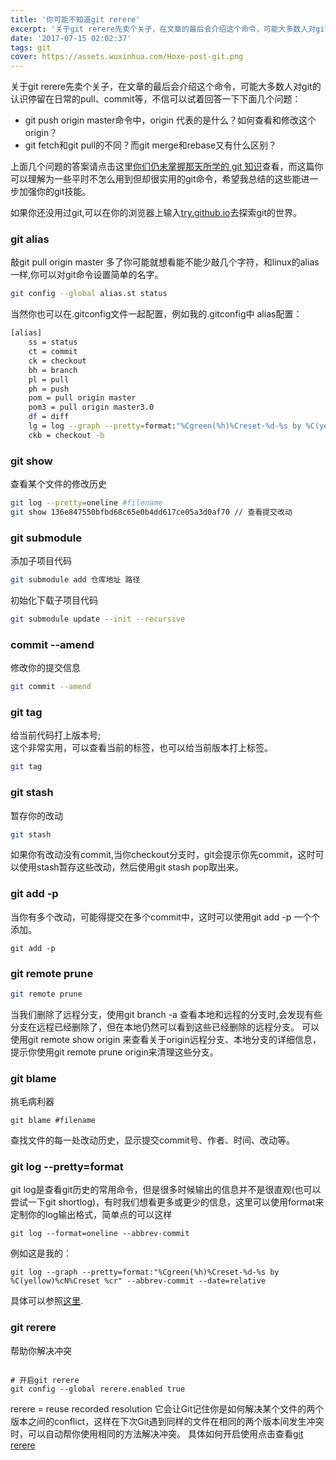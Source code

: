 ```yaml
---
title: '你可能不知道git rerere'
excerpt: '关于git rerere先卖个关子，在文章的最后会介绍这个命令，可能大多数人对git的认识停留在日常的pull、commit等'
date: '2017-07-15 02:02:37'
tags: git
cover: https://assets.wuxinhua.com/Hoxe-post-git.png
---
```



关于git rerere先卖个关子，在文章的最后会介绍这个命令，可能大多数人对git的认识停留在日常的pull、commit等，不信可以试着回答一下下面几个问题：

* git push origin master命令中，origin 代表的是什么？如何查看和修改这个origin？
* git fetch和git pull的不同？而git merge和rebase又有什么区别？

上面几个问题的答案请点击这里[你们仍未掌握那天所学的 git 知识](http://yonghaowu.github.io/2017/06/18/TheGitYouShouldKnow/)查看，而这篇你可以理解为一些平时不怎么用到但却很实用的git命令，希望我总结的这些能进一步加强你的git技能。

如果你还没用过git,可以在你的浏览器上输入[try.github.io](http://try.github.io/)去探索git的世界。

### git alias  
敲git pull origin master 多了你可能就想看能不能少敲几个字符，和linux的alias一样,你可以对git命令设置简单的名字。

```bash
git config --global alias.st status
```

当然你也可以在.gitconfig文件一起配置，例如我的.gitconfig中 alias配置：

```bash
[alias]
    ss = status
    ct = commit
    ck = checkout
    bh = branch
    pl = pull
    ph = push
    pom = pull origin master
    pom3 = pull origin master3.0
    df = diff
    lg = log --graph --pretty=format:"%Cgreen(%h)%Creset-%d-%s by %C(yellow)%cN%Creset %cr" --abbrev-commit --date=relative
    ckb = checkout -b
```

### git show  
查看某个文件的修改历史

```bash
git log --pretty=oneline #filename
git show 136e847550bfbd68c65e0b4dd617ce05a3d0af70 // 查看提交改动
```
### git submodule
添加子项目代码

```bash
git submodule add 仓库地址 路径
```
初始化下载子项目代码
```bash
git submodule update --init --recursive
```

### commit --amend
修改你的提交信息

```bash
git commit --amend
```

### git tag
给当前代码打上版本号;  
这个非常实用，可以查看当前的标签，也可以给当前版本打上标签。
```bash
git tag 
```
### git stash
暂存你的改动

```bash
git stash
```
如果你有改动没有commit,当你checkout分支时，git会提示你先commit，这时可以使用stash暂存这些改动，然后使用git stash pop取出来。  

### git add -p

当你有多个改动，可能得提交在多个commit中，这时可以使用git add -p 一个个添加。
```
git add -p
```
### git remote prune  

```bash
git remote prune
```
当我们删除了远程分支，使用git branch -a 查看本地和远程的分支时,会发现有些分支在远程已经删除了，但在本地仍然可以看到这些已经删除的远程分支。
可以使用git remote show origin 来查看关于origin远程分支、本地分支的详细信息，提示你使用git remote prune origin来清理这些分支。

### git blame
挑毛病利器

```
git blame #filename
```
查找文件的每一处改动历史，显示提交commit号、作者、时间、改动等。

### git log --pretty=format 

git log是查看git历史的常用命令，但是很多时候输出的信息并不是很直观(也可以尝试一下git shortlog)，有时我们想看更多或更少的信息，这里可以使用format来定制你的log输出格式，简单点的可以这样
```
git log --format=oneline --abbrev-commit
```

例如这是我的：

```
git log --graph --pretty=format:"%Cgreen(%h)%Creset-%d-%s by %C(yellow)%cN%Creset %cr" --abbrev-commit --date=relative

```

具体可以参照[这里](http://ruby-china.org/topics/939).

### git rerere

帮助你解决冲突

```

# 开启git rerere
git config --global rerere.enabled true
```

rerere = reuse recorded resolution
它会让Git记住你是如何解决某个文件的两个版本之间的conflict，这样在下次Git遇到同样的文件在相同的两个版本间发生冲突时，可以自动帮你使用相同的方法解决冲突。
具体如何开启使用点击查看[git rerere](https://ruby-china.org/topics/15809?utm_campaign=CodeTengu&utm_medium=email&utm_source=CodeTengu_102)